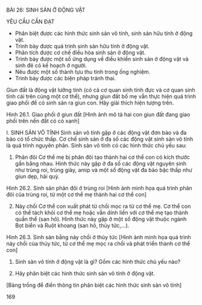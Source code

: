 BÀI 26: SINH SẢN Ở ĐỘNG VẬT

YÊU CẦU CẦN ĐẠT
- Phân biệt được các hình thức sinh sản vô tính, sinh sản hữu tính ở động vật.
- Trình bày được quá trình sinh sản hữu tính ở động vật.
- Phân tích được cơ chế điều hòa sinh sản ở động vật.
- Trình bày được một số ứng dụng về điều khiển sinh sản ở động vật và sinh đẻ có kế hoạch ở người.
- Nêu được một số thành tựu thu tinh trong ống nghiệm.
- Trình bày được các biện pháp tránh thai.

Giun đất là động vật lưỡng tính (có cả cơ quan sinh tính đực và cơ quan sinh tính cái trên cùng một cơ thể), nhưng giun đất bố mẹ vẫn thực hiện quá trình giao phối để có sinh sản ra giun con. Hãy giải thích hiện tượng trên.

Hình 26.1. Giao phối ở giun đất
[Hình ảnh mô tả hai con giun đất đang giao phối trên nền đất có cỏ xanh]

I. SINH SẢN VÔ TÍNH
Sinh sản vô tính gặp ở các động vật đơn bào và đa bào có tổ chức thấp. Cơ chế sinh sản ở đa số các động vật sinh sản vô tính là quá trình nguyên phân. Sinh sản vô tính có các hình thức chủ yếu sau:

1. Phân đôi
Cơ thể mẹ bị phân đôi tạo thành hai cơ thể con có kích thước gần bằng nhau. Hình thức này gặp ở đa số các động vật nguyên sinh như trùng roi, trùng giày, amip và một số động vật đa bào bậc thấp như giun dẹp, hải quỳ.

Hình 26.2. Sinh sản phân đôi ở trùng roi
[Hình ảnh minh họa quá trình phân đôi của trùng roi, từ một cơ thể mẹ thành hai cơ thể con]

2. Nảy chồi
Cơ thể con xuất phát từ chồi mọc ra từ cơ thể mẹ. Cơ thể con có thể tách khỏi cơ thể mẹ hoặc vẫn dính liền với cơ thể mẹ tạo thành quần thể (san hô). Hình thức này gặp ở một số động vật thuộc ngành Bọt biển và Ruột khoang (san hô, thủy tức,...).

Hình 26.3. Sinh sản bằng nảy chồi ở thủy tức
[Hình ảnh minh họa quá trình nảy chồi của thủy tức, từ cơ thể mẹ mọc ra chồi và phát triển thành cơ thể con]

1. Sinh sản vô tính ở động vật là gì? Gồm các hình thức chủ yếu nào?

2. Hãy phân biệt các hình thức sinh sản vô tính ở động vật.

[Bảng trống để điền thông tin phân biệt các hình thức sinh sản vô tính]

169